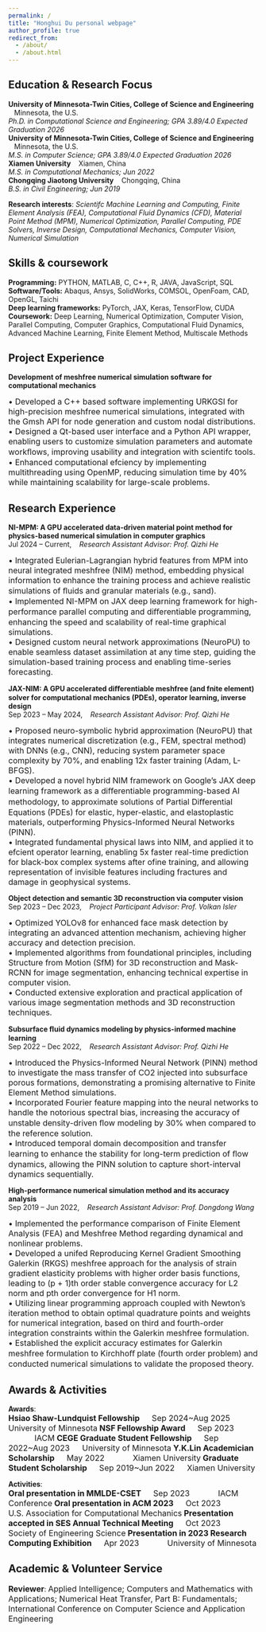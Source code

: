 ```yaml
---
permalink: /
title: "Honghui Du personal webpage"
author_profile: true
redirect_from: 
  - /about/
  - /about.html
---
```



Education & Research Focus
------
**University of Minnesota-Twin Cities, College of Science and Engineering** &nbsp;&nbsp; Minnesota, the U.S. <br>
*Ph.D. in Computational Science and Engineering; GPA 3.89/4.0 	Expected Graduation 2026* <br>
**University of Minnesota-Twin Cities, College of Science and Engineering** &nbsp;&nbsp; Minnesota, the U.S. <br>
*M.S. in Computer Science; GPA 3.89/4.0 	Expected Graduation 2026* <br>
**Xiamen University** &nbsp;&nbsp; Xiamen, China <br>
*M.S. in Computational Mechanics; 	Jun 2022* <br>
**Chongqing Jiaotong University** &nbsp;&nbsp; Chongqing, China <br>
*B.S. in Civil Engineering; 	Jun 2019* 

**Research interests**: *Scientifc Machine Learning and Computing, Finite Element Analysis (FEA), Computational Fluid Dynamics (CFD), Material Point Method (MPM), Numerical Optimization, Parallel Computing, PDE Solvers, Inverse Design, Computational Mechanics, Computer Vision, Numerical Simulation* 

Skills & coursework
------
**Programming:** PYTHON, MATLAB, C, C++, R, JAVA, JavaScript, SQL <br>
**Software/Tools:** Abaqus, Ansys, SolidWorks, COMSOL, OpenFoam, CAD, OpenGL, Taichi <br>
**Deep learning frameworks:** PyTorch, JAX, Keras, TensorFlow, CUDA <br>
**Coursework:** Deep Learning, Numerical Optimization, Computer Vision, Parallel Computing, Computer Graphics, Computational Fluid Dynamics, Advanced Machine Learning, Finite Element Method, Multiscale Methods <br>

Project Experience
------
**Development of meshfree numerical simulation software for computational mechanics** 

<font size=3> • Developed a C++ based software implementing URKGSI for high-precision meshfree numerical simulations, integrated with the Gmsh API for node generation and custom nodal distributions.</font><br> 
<font size=3> • Designed a Qt-based user interface and a Python API wrapper, enabling users to customize simulation parameters and automate workﬂows, improving usability and integration with scientifc tools.</font><br> 
<font size=3> • Enhanced computational efciency by implementing multithreading using OpenMP, reducing simulation time by 40% while maintaining scalability for large-scale problems.</font> 

Research Experience
------
**NI-MPM: A GPU accelerated data-driven material point method for physics-based numerical simulation in computer graphics** <br>
Jul 2024 – Current, &nbsp;&nbsp; *Research Assistant Advisor: Prof. Qizhi He* 

<font size=3> • Integrated Eulerian-Lagrangian hybrid features from MPM into neural integrated meshfree (NIM) method, embedding physical information to enhance the training process and achieve realistic simulations of ﬂuids and granular materials (e.g., sand).</font><br> 
<font size=3> • Implemented NI-MPM on JAX deep learning framework for high-performance parallel computing and diﬀerentiable programming, enhancing the speed and scalability of real-time graphical simulations.</font><br> 
<font size=3> • Designed custom neural network approximations (NeuroPU) to enable seamless dataset assimilation at any time step, guiding the simulation-based training process and enabling time-series forecasting.</font> 

**JAX-NIM: A GPU accelerated diﬀerentiable meshfree (and fnite element) solver for computational mechanics (PDEs), operator learning, inverse design** <br>
Sep 2023 – May 2024, &nbsp;&nbsp; *Research Assistant Advisor: Prof. Qizhi He* 

<font size=3> • Proposed neuro-symbolic hybrid approximation (NeuroPU) that integrates numerical discretization (e.g., FEM, spectral method) with DNNs (e.g., CNN), reducing system parameter space complexity by 70%, and enabling 12x faster training (Adam, L-BFGS).</font><br> 
<font size=3> • Developed a novel hybrid NIM framework on Google’s JAX deep learning framework as a diﬀerentiable programming-based AI methodology, to approximate solutions of Partial Diﬀerential Equations (PDEs) for elastic, hyper-elastic, and elastoplastic materials, outperforming Physics-Informed Neural Networks (PINN).</font><br> 
<font size=3> • Integrated fundamental physical laws into NIM, and applied it to efcient operator learning, enabling 5x faster real-time prediction for black-box complex systems after ofine training, and allowing representation of invisible features including fractures and damage in geophysical systems.</font> 

**Object detection and semantic 3D reconstruction via computer vision** <br> 
Sep 2023 – Dec 2023, &nbsp;&nbsp; *Project Participant Advisor: Prof. Volkan Isler* 

<font size=3> • Optimized YOLOv8 for enhanced face mask detection by integrating an advanced attention mechanism, achieving higher accuracy and detection precision.</font><br> 
<font size=3> • Implemented algorithms from foundational principles, including Structure from Motion (SfM) for 3D reconstruction and Mask-RCNN for image segmentation, enhancing technical expertise in computer vision.</font><br> 
<font size=3> • Conducted extensive exploration and practical application of various image segmentation methods and 3D reconstruction techniques.</font> 

**Subsurface ﬂuid dynamics modeling by physics-informed machine learning** <br> 
Sep 2022 – Dec 2022, &nbsp;&nbsp; *Research Assistant Advisor: Prof. Qizhi He* 

<font size=3> • Introduced the Physics-Informed Neural Network (PINN) method to investigate the mass transfer of CO2 injected into subsurface porous formations, demonstrating a promising alternative to Finite Element Method simulations.</font><br> 
<font size=3> • Incorporated Fourier feature mapping into the neural networks to handle the notorious spectral bias, increasing the accuracy of unstable density-driven ﬂow modeling by 30% when compared to the reference solution.</font><br> 
<font size=3> • Introduced temporal domain decomposition and transfer learning to enhance the stability for long-term prediction of ﬂow dynamics, allowing the PINN solution to capture short-interval dynamics sequentially.</font> 

**High-performance numerical simulation method and its accuracy analysis** <br>
Sep 2019 – Jun 2022, &nbsp;&nbsp; *Research Assistant Advisor: Prof. Dongdong Wang* 

<font size=3> • Implemented the performance comparison of Finite Element Analysis (FEA) and Meshfree Method regarding dynamical and nonlinear problems.</font><br> 
<font size=3> • Developed a unifed Reproducing Kernel Gradient Smoothing Galerkin (RKGS) meshfree approach for the analysis of strain gradient elasticity problems with higher order basis functions, leading to (p + 1)th order stable convergence accuracy for L2 norm and pth order convergence for H1 norm.</font><br> 
<font size=3> • Utilizing linear programming approach coupled with Newton’s iteration method to obtain optimal quadrature points and weights for numerical integration, based on third and fourth-order integration constraints within the Galerkin meshfree formulation.</font><br> 
<font size=3> • Established the explicit accuracy estimates for Galerkin meshfree formulation to Kirchhoﬀ plate (fourth order problem) and conducted numerical simulations to validate the proposed theory.</font> 

Awards & Activities
------
**Awards**: <br>
**<font size=3>Hsiao Shaw-Lundquist Fellowship</font>**
<font size=3> &emsp; Sep 2024~Aug 2025 &emsp; University of Minnesota</font> 
**<font size=3>NSF Fellowship Award</font>**
<font size=3> &emsp; Sep 2023 &emsp;&emsp;&emsp; IACM</font> 
**<font size=3>CEGE Graduate Student Fellowship</font>**
<font size=3> &emsp; Sep 2022~Aug 2023 &emsp; University of Minnesota</font> 
**<font size=3>Y.K.Lin Academician Scholarship</font>**
<font size=3> &emsp; May 2022 &emsp;&emsp;&emsp; Xiamen University</font> 
**<font size=3>Graduate Student Scholarship</font>**
<font size=3> &emsp; Sep 2019~Jun 2022 &emsp; Xiamen University</font> <br>

**Activities**: <br>
**<font size=3>Oral presentation in MMLDE-CSET</font>**
<font size=3> &emsp; Sep 2023 &emsp;&emsp;&emsp; IACM Conference</font> 
**<font size=3>Oral presentation in ACM 2023</font>**
<font size=3> &emsp; Oct 2023 &emsp;&emsp;&emsp; U.S. Association for Computational Mechanics</font> 
**<font size=3>Presentation accepted in SES Annual Technical Meeting</font>**
<font size=3> &emsp; Oct 2023 &emsp;&emsp;&emsp; Society of Engineering Science</font> 
**<font size=3>Presentation in 2023 Research Computing Exhibition</font>**
<font size=3> &emsp; Apr 2023 &emsp;&emsp;&emsp; University of Minnesota</font> 

Academic & Volunteer Service
------
**<font size=3>Reviewer</font>**: <font size=3>Applied Intelligence; Computers and Mathematics with Applications; Numerical Heat Transfer, Part B: Fundamentals; International Conference on Computer Science and Application Engineering</font> 
